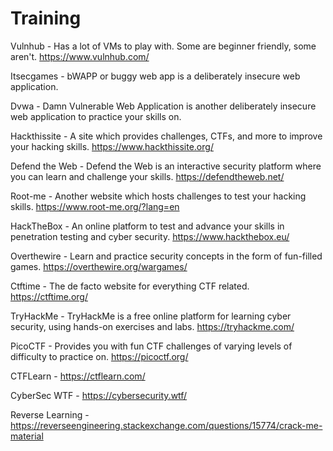 # Training

Vulnhub - Has a lot of VMs to play with. Some are beginner friendly, some aren't. https://www.vulnhub.com/

Itsecgames - bWAPP or buggy web app is a deliberately insecure web application.

Dvwa - Damn Vulnerable Web Application is another deliberately insecure web application to practice your skills on.

Hackthissite - A site which provides challenges, CTFs, and more to improve your hacking skills. https://www.hackthissite.org/

Defend the Web - Defend the Web is an interactive security platform where you can learn and challenge your skills. https://defendtheweb.net/

Root-me - Another website which hosts challenges to test your hacking skills. https://www.root-me.org/?lang=en

HackTheBox - An online platform to test and advance your skills in penetration testing and cyber security. https://www.hackthebox.eu/

Overthewire - Learn and practice security concepts in the form of fun-filled games. https://overthewire.org/wargames/

Ctftime - The de facto website for everything CTF related. https://ctftime.org/

TryHackMe - TryHackMe is a free online platform for learning cyber security, using hands-on exercises and labs. https://tryhackme.com/

PicoCTF - Provides you with fun CTF challenges of varying levels of difficulty to practice on. https://picoctf.org/

CTFLearn - https://ctflearn.com/

CyberSec WTF - https://cybersecurity.wtf/

Reverse Learning - https://reverseengineering.stackexchange.com/questions/15774/crack-me-material
